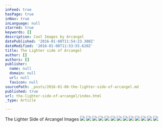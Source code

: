 ```yaml
---
inFeed: true
hasPage: true
inNav: true
inLanguage: null
starred: true
keywords: []
description: Cool Images by Arcangel
datePublished: '2016-01-08T11:54:23.308Z'
dateModified: '2016-01-08T11:53:55.620Z'
title: The Lighter side of Arcangel
author: []
authors: []
publisher:
  name: null
  domain: null
  url: null
  favicon: null
sourcePath: _posts/2016-01-08-the-lighter-side-of-arcangel.md
published: true
url: the-lighter-side-of-arcangel/index.html
_type: Article

---
```

The Lighter  Side of Arcangel Images
![](https://the-grid-user-content.s3-us-west-2.amazonaws.com/9aa04481-e56e-43fb-8889-1909d182bea6.jpg)
![](https://the-grid-user-content.s3-us-west-2.amazonaws.com/bb3a0489-d161-41dd-8777-df43b4434e15.jpg)
![](https://the-grid-user-content.s3-us-west-2.amazonaws.com/251e67ac-62c4-43ee-b83a-76395e9b9e6f.jpg)
![](https://the-grid-user-content.s3-us-west-2.amazonaws.com/0e577cf5-c46b-4263-a8f5-d133dcddf671.jpg)
![](https://the-grid-user-content.s3-us-west-2.amazonaws.com/db5f81f4-6517-490e-8291-9d7645228344.jpg)
![](https://the-grid-user-content.s3-us-west-2.amazonaws.com/048a5128-6442-4e20-965a-6ec53d1db509.jpg)
![](https://the-grid-user-content.s3-us-west-2.amazonaws.com/09d11abd-5eb3-497c-9823-863c410a076d.jpg)
![](https://the-grid-user-content.s3-us-west-2.amazonaws.com/9eca72c2-189b-49a0-9144-c423d0e3ef5a.jpg)
![](https://the-grid-user-content.s3-us-west-2.amazonaws.com/02fb2fb5-dc76-4c0f-b1a1-2ec19a3b7f18.jpg)
![](https://the-grid-user-content.s3-us-west-2.amazonaws.com/433e73b2-bfe8-4b76-aa42-ed168ff1b28e.jpg)
![](https://the-grid-user-content.s3-us-west-2.amazonaws.com/d5f4253a-827e-4f7b-abf8-dcd7d86e9e26.jpg)
![](https://the-grid-user-content.s3-us-west-2.amazonaws.com/775de8d0-bcc9-4fdd-8763-23bd215aadd1.jpg)
![](https://the-grid-user-content.s3-us-west-2.amazonaws.com/ef0e7a6b-2fe5-4007-8faf-ba4f66150728.jpg)